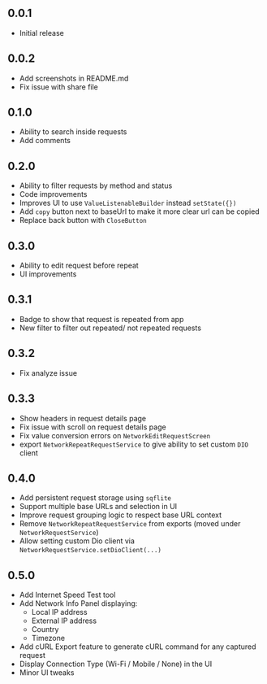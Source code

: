 ## 0.0.1

* Initial release

## 0.0.2

* Add screenshots in README.md
* Fix issue with share file

## 0.1.0

* Ability to search inside requests
* Add comments

## 0.2.0

* Ability to filter requests by method and status
* Code improvements
* Improves UI to use `ValueListenableBuilder` instead `setState({})`
* Add `copy` button next to baseUrl to make it more clear url can be copied
* Replace back button with `CloseButton`

## 0.3.0

* Ability to edit request before repeat
* UI improvements

## 0.3.1

* Badge to show that request is repeated from app
* New filter to filter out repeated/ not repeated requests

## 0.3.2

* Fix analyze issue

## 0.3.3

* Show headers in request details page
* Fix issue with scroll on request details page
* Fix value conversion errors on `NetworkEditRequestScreen`
* export `NetworkRepeatRequestService` to give ability to set custom `DIO` client

## 0.4.0

* Add persistent request storage using `sqflite`
* Support multiple base URLs and selection in UI
* Improve request grouping logic to respect base URL context
* Remove `NetworkRepeatRequestService` from exports (moved under `NetworkRequestService`)
* Allow setting custom Dio client via `NetworkRequestService.setDioClient(...)`

## 0.5.0

* Add Internet Speed Test tool
* Add Network Info Panel displaying:
  * Local IP address
  * External IP address
  * Country
  * Timezone
* Add cURL Export feature to generate cURL command for any captured request
* Display Connection Type (Wi-Fi / Mobile / None) in the UI
* Minor UI tweaks